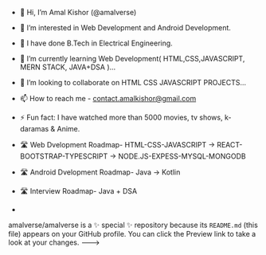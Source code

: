 - 👋 Hi, I’m  Amal Kishor (@amalverse)
- 👀 I’m interested in Web Development and Android Development.
- 🏫 I have done B.Tech in Electrical Engineering.
- 🌱 I’m currently learning Web Development( HTML,CSS,JAVASCRIPT, MERN STACK, JAVA+DSA )...
- 💞️ I’m looking to collaborate on HTML CSS JAVASCRIPT PROJECTS...
- 📫 How to reach me - contact.amalkishor@gmail.com
- ⚡ Fun fact: I have watched more than 5000 movies, tv shows, k-daramas & Anime.
- 🛣️ Web Dvelopment Roadmap- HTML-CSS-JAVASCRIPT -> REACT-BOOTSTRAP-TYPESCRIPT -> NODE.JS-EXPESS-MYSQL-MONGODB
- 🛣️ Android Dvelopment Roadmap- Java -> Kotlin
- 🛣️ Interview Roadmap- Java + DSA

- <img scr="https://static.vecteezy.com/system/resources/thumbnails/012/720/075/small_2x/cloud-computing-social-media-banner-hi-tech-cloud-connection-technology-linkedin-cover-internet-business-technology-header-global-data-information-exchange-background-illustration-vector.jpg">
amalverse/amalverse is a ✨ special ✨ repository because its `README.md` (this file) appears on your GitHub profile.
You can click the Preview link to take a look at your changes.
--->
